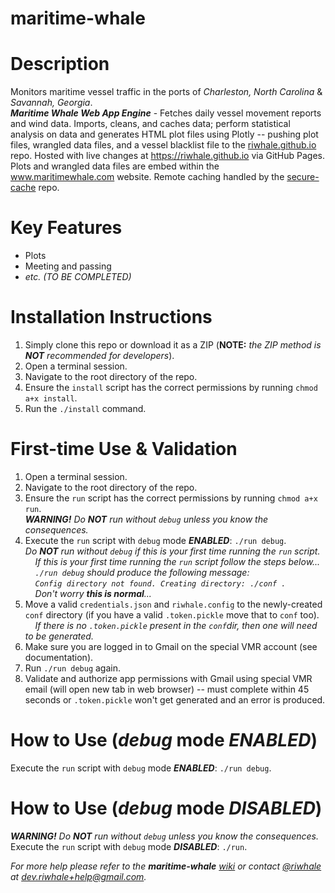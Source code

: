 # maritime-whale
# Description
Monitors maritime vessel traffic in the ports of _Charleston, North Carolina_ & _Savannah, Georgia_.<br/>
**_Maritime Whale Web App Engine_** - Fetches daily vessel movement reports and wind data. Imports, cleans, and caches data; perform statistical analysis on data and generates HTML plot files using Plotly -- pushing plot files, wrangled data files, and a vessel blacklist file to the [riwhale.github.io](https://github.com/riwhale/riwhale.github.io/) repo. Hosted with live changes at https://riwhale.github.io via GitHub Pages. Plots and wrangled data files are embed within the www.maritimewhale.com website. Remote caching handled by the [secure-cache](https://github.com/riwhale/secure-cache) repo.

# Key Features
* Plots
* Meeting and passing
* *etc. (TO BE COMPLETED)*

# Installation Instructions
1. Simply clone this repo or download it as a ZIP (**NOTE:** _the ZIP method is **NOT** recommended for developers_).
2. Open a terminal session.
3. Navigate to the root directory of the repo.
4. Ensure the `install` script has the correct permissions by running `chmod a+x install`.
5. Run the `./install` command.

# First-time Use & Validation
1. Open a terminal session.
2. Navigate to the root directory of the repo.
3. Ensure the `run` script has the correct permissions by running `chmod a+x run`.<br/>
***_WARNING!_** Do **_NOT_** run without `debug` unless you know the consequences.*<br/>
4. Execute the `run` script with `debug` mode **_ENABLED_**: `./run debug`.<br/>
*Do **_NOT_** run without `debug` if this is your first time running the `run` script.*<br/>
&nbsp;&nbsp;&nbsp;&nbsp;*If this is your first time running the `run` script follow the steps below...*<br/>
&nbsp;&nbsp;&nbsp;&nbsp;*`./run debug` should produce the following message:*<br/>
&nbsp;&nbsp;&nbsp;&nbsp;*`Config directory not found. Creating directory: ./conf .`*<br/>
&nbsp;&nbsp;&nbsp;&nbsp;*Don't worry **this is normal**...*<br/>
5. Move a valid `credentials.json` and `riwhale.config` to the newly-created `conf` directory (if you have a valid `.token.pickle` move that to `conf` too).<br/>
&nbsp;&nbsp;&nbsp;&nbsp;*If there is no `.token.pickle` present in the `conf`dir, then one will need to be generated.*
6. Make sure you are logged in to Gmail on the special VMR account (see documentation).
7. Run `./run debug` again.
8. Validate and authorize app permissions with Gmail using special VMR email (will open new tab in web browser) -- must complete within 45 seconds or `.token.pickle` won't get generated and an error is produced.

# How to Use (*debug* mode *ENABLED*)
Execute the `run` script with `debug` mode **_ENABLED_**: `./run debug`.

# How to Use (*debug* mode *DISABLED*)
***_WARNING!_** Do **_NOT_** run without `debug` unless you know the consequences.*<br/>
Execute the `run` script with `debug` mode **_DISABLED_**: `./run`.

_For more help please refer to the **maritime-whale** [wiki](http://riwhale.github.io/docs/docs.txt) or contact [@riwhale](https://github.com/riwhale) at [dev.riwhale+help@gmail.com](mailto:dev.riwhale+help@gmail.com)._
